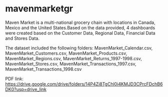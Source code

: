 # mavenmarketgr
Maven Market is a multi-national grocery chain with locations in Canada, Mexico and the United States.Based on the data provided, 4 dashboards were created based on the Customer Data, Regional Data, Financial Data and Stores Data.

The dataset included the following folders: MavenMarket_Calendar.csv, MavenMarket_Customers.csv, MavenMarket_Products.csv, MavenMarket_Regions.csv, MavenMarket_Returns_1997-1998.csv, MavenMarket_Stores.csv, MavenMarket_Transactions_1997.csv, MavenMarket_Transactions_1998.csv

PDF link: https://drive.google.com/drive/folders/14P4Zi8TgChl0i4KMJD3CPrcFDchB6DK0?usp=drive_link
